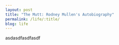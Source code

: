 ```yaml
---
layout: post
title: "The Mutt: Rodney Mullen's Autobiography"
permalink: /life/:title/
blog: life
---
```


asdasdfasdfasdf